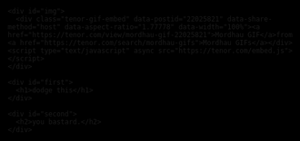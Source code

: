 <html>
  <style>
    html{
      background-color:black
    }
    #img{
      width:50%;
      Margin-left:25%;
      border: 5px solid yellow
    }
    #first{
      color:white;
      margin-left: 31%;
      margin-top: -40;
      text-transform: uppercase;
      font-size: 30px;
      font-family:'Libre Baskerville', serif;
      
    }
    #second{
      color:white;
      margin-left: 42%;
      margin-top: -46;
      font-size: 20px;
      font-family:'Libre Baskerville', serif;
    }

  </style>
  <link rel="preconnect" href="https://fonts.googleapis.com">
  <link rel="preconnect" href="https://fonts.gstatic.com" crossorigin>
  <link href="https://fonts.googleapis.com/css2?family=Caveat&family=Libre+Baskerville&family=Roboto:wght@300&display=swap" rel="stylesheet">

  <body>

    <div id="img">
      <div class="tenor-gif-embed" data-postid="22025821" data-share-method="host" data-aspect-ratio="1.77778" data-width="100%"><a href="https://tenor.com/view/mordhau-gif-22025821">Mordhau GIF</a>from <a href="https://tenor.com/search/mordhau-gifs">Mordhau GIFs</a></div> <script type="text/javascript" async src="https://tenor.com/embed.js"></script>
    </div>

    <div id="first">
      <h1>dodge this</h1>
    </div>

    <div id="second">
      <h2>you bastard.</h2>
    </div>

   

  



  </body>
</html>
